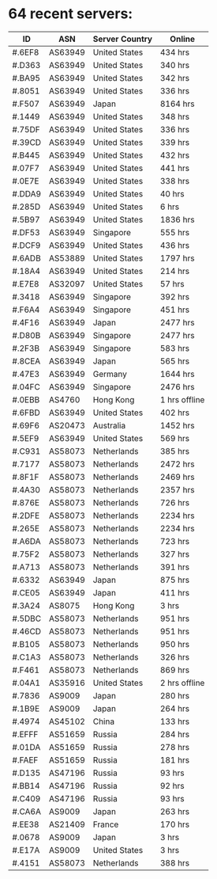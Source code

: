 # 64 recent servers:

| ID | ASN | Server Country | Online |
| ------ | ------ | ------ | ------ |
| #.6EF8 | AS63949 | United States | 434 hrs |
| #.D363 | AS63949 | United States | 340 hrs |
| #.BA95 | AS63949 | United States | 342 hrs |
| #.8051 | AS63949 | United States | 336 hrs |
| #.F507 | AS63949 | Japan | 8164 hrs |
| #.1449 | AS63949 | United States | 348 hrs |
| #.75DF | AS63949 | United States | 336 hrs |
| #.39CD | AS63949 | United States | 339 hrs |
| #.B445 | AS63949 | United States | 432 hrs |
| #.07F7 | AS63949 | United States | 441 hrs |
| #.0E7E | AS63949 | United States | 338 hrs |
| #.DDA9 | AS63949 | United States | 40 hrs |
| #.285D | AS63949 | United States | 6 hrs |
| #.5B97 | AS63949 | United States | 1836 hrs |
| #.DF53 | AS63949 | Singapore | 555 hrs |
| #.DCF9 | AS63949 | United States | 436 hrs |
| #.6ADB | AS53889 | United States | 1797 hrs |
| #.18A4 | AS63949 | United States | 214 hrs |
| #.E7E8 | AS32097 | United States | 57 hrs |
| #.3418 | AS63949 | Singapore | 392 hrs |
| #.F6A4 | AS63949 | Singapore | 451 hrs |
| #.4F16 | AS63949 | Japan | 2477 hrs |
| #.D80B | AS63949 | Singapore | 2477 hrs |
| #.2F3B | AS63949 | Singapore | 583 hrs |
| #.8CEA | AS63949 | Japan | 565 hrs |
| #.47E3 | AS63949 | Germany | 1644 hrs |
| #.04FC | AS63949 | Singapore | 2476 hrs |
| #.0EBB | AS4760 | Hong Kong | 1 hrs offline |
| #.6FBD | AS63949 | United States | 402 hrs |
| #.69F6 | AS20473 | Australia | 1452 hrs |
| #.5EF9 | AS63949 | United States | 569 hrs |
| #.C931 | AS58073 | Netherlands | 385 hrs |
| #.7177 | AS58073 | Netherlands | 2472 hrs |
| #.8F1F | AS58073 | Netherlands | 2469 hrs |
| #.4A30 | AS58073 | Netherlands | 2357 hrs |
| #.876E | AS58073 | Netherlands | 726 hrs |
| #.2DFE | AS58073 | Netherlands | 2234 hrs |
| #.265E | AS58073 | Netherlands | 2234 hrs |
| #.A6DA | AS58073 | Netherlands | 723 hrs |
| #.75F2 | AS58073 | Netherlands | 327 hrs |
| #.A713 | AS58073 | Netherlands | 391 hrs |
| #.6332 | AS63949 | Japan | 875 hrs |
| #.CE05 | AS63949 | Japan | 411 hrs |
| #.3A24 | AS8075 | Hong Kong | 3 hrs |
| #.5DBC | AS58073 | Netherlands | 951 hrs |
| #.46CD | AS58073 | Netherlands | 951 hrs |
| #.B105 | AS58073 | Netherlands | 950 hrs |
| #.C1A3 | AS58073 | Netherlands | 326 hrs |
| #.F461 | AS58073 | Netherlands | 869 hrs |
| #.04A1 | AS35916 | United States | 2 hrs offline |
| #.7836 | AS9009 | Japan | 280 hrs |
| #.1B9E | AS9009 | Japan | 264 hrs |
| #.4974 | AS45102 | China | 133 hrs |
| #.EFFF | AS51659 | Russia | 284 hrs |
| #.01DA | AS51659 | Russia | 278 hrs |
| #.FAEF | AS51659 | Russia | 181 hrs |
| #.D135 | AS47196 | Russia | 93 hrs |
| #.BB14 | AS47196 | Russia | 92 hrs |
| #.C409 | AS47196 | Russia | 93 hrs |
| #.CA6A | AS9009 | Japan | 263 hrs |
| #.EE38 | AS21409 | France | 170 hrs |
| #.0678 | AS9009 | Japan | 3 hrs |
| #.E17A | AS9009 | United States | 3 hrs |
| #.4151 | AS58073 | Netherlands | 388 hrs |

